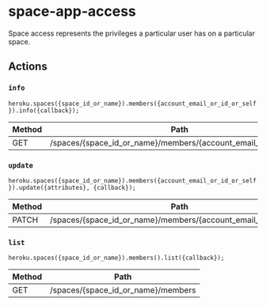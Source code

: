 # space-app-access

Space access represents the privileges a particular user has on a particular space.

## Actions

### `info`

`heroku.spaces({space_id_or_name}).members({account_email_or_id_or_self}).info({callback});`

Method | Path
--- | ---
GET | /spaces/{space_id_or_name}/members/{account_email_or_id_or_self}

### `update`

`heroku.spaces({space_id_or_name}).members({account_email_or_id_or_self}).update({attributes}, {callback});`

Method | Path
--- | ---
PATCH | /spaces/{space_id_or_name}/members/{account_email_or_id_or_self}

### `list`

`heroku.spaces({space_id_or_name}).members().list({callback});`

Method | Path
--- | ---
GET | /spaces/{space_id_or_name}/members

